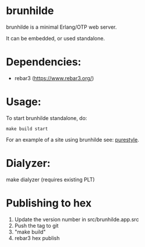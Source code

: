 brunhilde
=======

brunhilde is a minimal Erlang/OTP web server.

It can be embedded, or used standalone.

# Dependencies:
* rebar3 (https://www.rebar3.org/)

# Usage:

To start brunhilde standalone, do:
```
make build start
```

For an example of a site using brunhilde see:
[purestyle](https://github.com/ksallberg/purestyle).

# Dialyzer:
make dialyzer (requires existing PLT)

# Publishing to hex

1) Update the version number in src/brunhilde.app.src
2) Push the tag to git
3) "make build"
4) rebar3 hex publish
